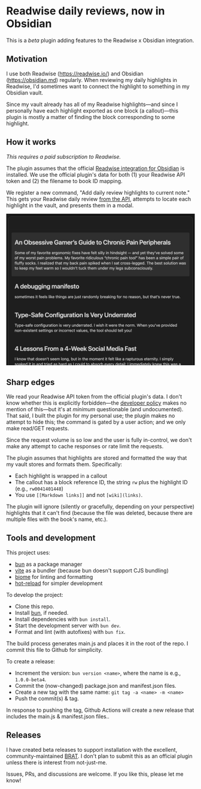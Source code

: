 # Readwise daily reviews, now in Obsidian

This is a _beta_ plugin adding features to the Readwise x Obsidian integration.

## Motivation
I use both Readwise (https://readwise.io/) and Obsidian (https://obsidian.md) regularly.
When reviewing my daily highlights in Readwise, I'd sometimes want to connect the highlight to something in my Obsidian vault.

Since my vault already has all of my Readwise highlights—and since I personally have each highlight exported as one block (a callout)—this plugin is mostly a matter of finding the block corresponding to some highlight.

## How it works
_This requires a paid subscription to Readwise._

The plugin assumes that the official [Readwise integration for Obsidian](https://github.com/readwiseio/obsidian-readwise) is installed.
We use the official plugin's data for both (1) your Readwise API token and (2) the filename to book ID mapping.

We register a new command, "Add daily review highlights to current note."
This gets your Readwise daily review [from the API](https://readwise.io/api_deets#review), attempts to locate each highlight in the vault, and presents them in a modal.

![Screenshot of the modal with each of the review's highlight.](images/example-modal.png)

## Sharp edges
We read your Readwise API token from the official plugin's data.
I don't know whether this is explicitly forbidden—the [developer policy](https://docs.obsidian.md/Developer+policies) makes no mention of this—but it's at _minimum_ questionable (and undocumented).
That said, I built the plugin for my personal use; the plugin makes no attempt to hide this; the command is gated by a user action; and we only make read/GET requests.

Since the request volume is so low and the user is fully in-control, we don't make any attempt to cache responses or rate limit the requests.

The plugin assumes that highlights are stored and formatted the way that my vault stores and formats them.
Specifically:

- Each highlight is wrapped in a callout
- The callout has a block reference ID, the string `rw` plus the highlight ID (e.g., `rw0041401448`)
- You use `[[Markdown links]]` and not `[wiki](links)`.

The plugin will ignore (silently or gracefully, depending on your perspective) highlights that it can't find (because the file was deleted, because there are multiple files with the book's name, etc.).

## Tools and development
This project uses:

- [bun](https://bun.sh/) as a package manager
- [vite](https://vitejs.dev/) as a bundler (because bun doesn't support CJS bundling)
- [biome](https://biomejs.dev/) for linting and formatting
- [hot-reload](https://github.com/pjeby/hot-reload) for simpler development

To develop the project:

- Clone this repo.
- Install [bun](https://bun.sh/), if needed.
- Install dependencies with `bun install`.
- Start the development server with `bun dev`.
- Format and lint (with autofixes) with `bun fix`.

The build process generates main.js and places it in the root of the repo.
I commit this file to Github for simplicity.

To create a release:

- Increment the version: `bun version <name>`, where the name is e.g., `1.0.0-beta4`.
- Commit the (now-changed) package.json and manifest.json files.
- Create a new tag with the same name: `git tag -a <name> -m <name>`
- Push the commit(s) & tag.

In response to pushing the tag, Github Actions will create a new release that includes the main.js & manifest.json files..

## Releases
I have created beta releases to support installation with the excellent, community-maintained [BRAT](https://github.com/TfTHacker/obsidian42-brat).
I don't plan to submit this as an official plugin unless there is interest from not-just-me.

Issues, PRs, and discussions are welcome.
If you like this, please let me know!

